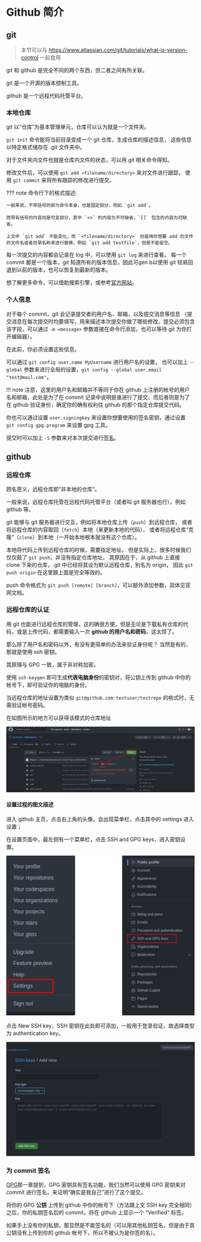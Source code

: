 # Github 简介

## git

> 本节可以与 https://www.atlassian.com/git/tutorials/what-is-version-control 一起食用

git 和 github 是完全不同的两个东西，但二者之间有所关联。

git 是一个开源的版本控制工具。

github 是一个远程代码托管平台。

### 本地仓库
git 以“仓库”为基本管理单元，仓库可以认为就是一个文件夹。

`git init` 命令能将当前目录变成一个 git 仓库，生成仓库的描述信息，
这些信息以特定格式储存在 .git 文件夹中。

对于文件夹内文件也就是仓库内文件的状态，可以用 git 相关命令得知。

修改文件后，可以使用 `git add <filename/directory>` 来对文件进行跟踪，
使用 `git commit` 来将所有跟踪的修改进行提交。

??? note 
    命令行下的格式描述:

    一般来说，不带括号的即为命令本身，也是固定部分，例如 `git add`。

    而带有括号的内容则是可变部分，其中 `<>` 的内容为不可缺省，`[]` 包含的内容为可缺省。

    上文中 `git add` 不能变化，而 `<filename/directory>` 则是用你想要 add 的文件的文件名或者目录名称来进行替换，例如 `git add testfile`，但是不能留空。


每一次提交的内容都会记录在 log 中，可以使用 `git log` 来进行查看。
每一个 commit 都是一个版本，git 知道所有的版本信息，因此可gen b以使用 git 轻易回退到以前的版本，也可以恢复到最新的版本。

想了解更多命令，可以借助搜索引擎，或参考[官方网站](https://git-scm.com/book/zh/v2)。

### 个人信息
对于每个 commit，git 会记录提交者的用户名、邮箱，以及提交消息等信息
（提交消息在每次提交时均要填写，用来描述本次提交你做了哪些修改。提交必须包含该字段，可以通过 `-m <message>` 参数直接在命令行添加，也可以等待 git 为你打开编辑器）。

在此前，你必须设置这些信息。

可以通过 `git config user.name MyUsername` 进行用户名的设置，
也可以加上 `--global` 参数来进行全局的设置，`git config --global user.email "test@mail.com"`。

!!! note
    注意，这里的用户名和邮箱并不等同于你在 github 上注册的帐号的用户名和邮箱，此处是为了在 commit 记录中说明是谁进行了提交，而后者则是为了在 github 验证身份，确定你的确有权利往 github 的那个指定仓库提交代码。

你也可以通过设置 `user.signingkey` 来设置你想要使用的签名密钥，通过设置 `git config gpg.program` 来设置 gpg 工具。

提交时可以加上 `-S` 参数来对本次提交进行[签名](../gpg-brief-introduction/#签名)。

## github
### 远程仓库
顾名思义，远程仓库即“非本地的仓库”。

一般来说，远程仓库托管在远程代码托管平台（或者叫 git 服务器也行），例如 github 等。

git 能够与 git 服务器进行交互，例如将本地仓库上传（`push`）到远程仓库，
或者将远程仓库的内容取回（`fetch`）本地（来更新本地的代码），
或者将远程仓库“克隆”（`clone`）到本地（一开始本地根本就没有这个仓库）。

本地将代码上传到远程仓库的时候，需要指定地址。
但是实际上，很多时候我们仅仅敲了 `git push`，并没有指定仓库地址，
其原因在于，从 github 上直接 clone 下来的仓库，.git 中已经将其设为默认远程仓库，别名为 origin，
因此 `git push origin` 在这里跟上面是完全等效的。

push 命令格式为 `git push [remote] [branch]`，可以额外添加参数，具体见官网文档。

### 远程仓库的认证
用 git 也能进行远程仓库的管理，这的确很方便。但是无论是下载私有仓库的代码，或是上传代码，都需要输入一次 **github 的用户名和密码**，这太烦了。

那么除了用户名和密码以外，有没有更简单的办法来验证身份呢？
当然是有的，那就是使用 ssh 密钥。

其原理与 GPG 一致，属于非对称加密。

使用 `ssh-keygen` 即可生成**代表电脑身份**的密钥对，将公钥上传到 github 中你的帐号下，即可验证你的电脑的身份。

当远程仓库的地址设置为类似 `git@github.com:testuser/testrepo` 的格式时，无需验证帐号密码。

在如图所示的地方可以获得该模式的仓库地址

![ssh_link](../../resource/github-brief-introduction/ssh_link.jpg)

#### 设置过程的图文描述
进入 github 主页，点击右上角的头像，会出现菜单栏，点击其中的 settings 进入设置；

在设置页面中，最左侧有一个菜单栏，点击 SSH and GPG keys，进入密钥设置。

![options](../../resource/github-brief-introduction/github-options-1.png)

点击 New SSH key，SSH 密钥在此处即可添加，一般用于登录验证，故选择类型为 authentication key。

![options](../../resource/github-brief-introduction/github-options-2.png)

### 为 commit 签名
[GPG](../gpg-brief-introduction)那一章提到，GPG 密钥具有签名功能，我们当然可以使用 GPG 密钥来对 commit 进行签名，来证明“确实是我自己”进行了这个提交。

将你的 GPG **公钥** 上传到 github 中你的帐号下（方法跟上文 SSH key 完全相同）之后，你的私钥签名后的 commit，将在 github 上显示一个 "Verified" 标签。

如果手上没有你的私钥，那显然是不能签名的（可以用其他私钥签名，但是由于其公钥没有上传到你的 github 帐号下，所以不被认为是你签的名）。